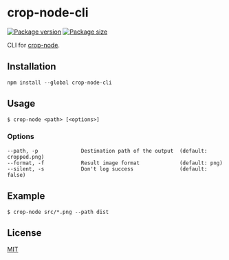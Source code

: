 # crop-node-cli

[![Package version](https://flat.badgen.net/npm/v/crop-node-cli)](https://www.npmjs.com/package/crop-node-cli)
[![Package size](https://flat.badgen.net/bundlephobia/minzip/crop-node-cli)](https://bundlephobia.com/result?p=crop-node-cli)

CLI for [crop-node](https://github.com/gmartigny/crop-node).


## Installation

    npm install --global crop-node-cli


## Usage

    $ crop-node <path> [<options>]


### Options

    --path, -p              Destination path of the output  (default: cropped.png)
    --format, -f            Result image format             (default: png)
    --silent, -s            Don't log success               (default: false)


## Example

    $ crop-node src/*.png --path dist


## License

[MIT](license)
